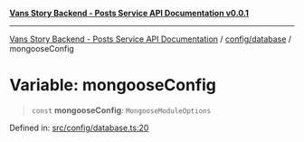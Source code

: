 [**Vans Story Backend - Posts Service API Documentation v0.0.1**](README.md)

***

[Vans Story Backend - Posts Service API Documentation](modules.md) / [config/database](config\database\README.md) / mongooseConfig

# Variable: mongooseConfig

> `const` **mongooseConfig**: `MongooseModuleOptions`

Defined in: [src/config/database.ts:20](https://github.com/JONGHYUNVAN/vans_story_be_post/blob/30670f9b5f4ff4f94181bc9d1b844416ab74ddc8/src/config/database.ts#L20)
